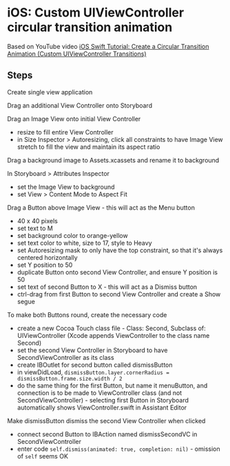 # iOS: Custom UIViewController circular transition animation

Based on YouTube video [iOS Swift Tutorial: Create a Circular Transition Animation (Custom UIViewController Transitions)](https://youtu.be/B9sH_VxPPo4)

## Steps

Create single view application

Drag an additional View Controller onto Storyboard

Drag an Image View onto initial View Controller

- resize to fill entire View Controller
- in Size Inspector > Autoresizing, click all constraints to have Image View stretch to fill the view and maintain its aspect ratio

Drag a background image to Assets.xcassets and rename it to background

In Storyboard > Attributes Inspector

- set the Image View to background
- set View > Content Mode to Aspect Fit

Drag a Button above Image View - this will act as the Menu button

- 40 x 40 pixels
- set text to M
- set background color to orange-yellow
- set text color to white, size to 17, style to Heavy
- set Autoresizing mask to only have the top constraint, so that it's always centered horizontally
- set Y position to 50
- duplicate Button onto second View Controller, and ensure Y position is 50
- set text of second Button to X - this will act as a Dismiss button
- ctrl-drag from first Button to second View Controller and create a Show segue

To make both Buttons round, create the necessary code

- create a new Cocoa Touch class file - Class: Second, Subclass of: UIViewController (Xcode appends ViewController to the class name Second)
- set the second View Controller in Storyboard to have SecondViewController as its class
- create IBOutlet for second button called dismissButton
- in viewDidLoad, `dismissButton.layer.cornerRadius = dismissButton.frame.size.width / 2`
- do the same thing for the first Button, but name it menuButton, and connection is to be made to ViewController class (and not SecondViewController) - selecting first Button in Storyboard automatically shows ViewController.swift in Assistant Editor

Make dismissButton dismiss the second View Controller when clicked

- connect second Button to IBAction named dismissSecondVC in SecondViewController
- enter code `self.dismiss(animated: true, completion: nil)` - omission of `self` seems OK
